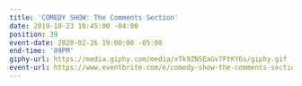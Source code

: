 ```yaml
---
title: 'COMEDY SHOW: The Comments Section'
date: 2019-10-23 10:45:00 -04:00
position: 39
event-date: 2020-02-26 19:00:00 -05:00
end-time: '09PM'
giphy-url: https://media.giphy.com/media/xTk9ZNSEaGv7FtKY6s/giphy.gif
event-url: https://www.eventbrite.com/e/comedy-show-the-comments-section-tickets-92079711897
---
```


